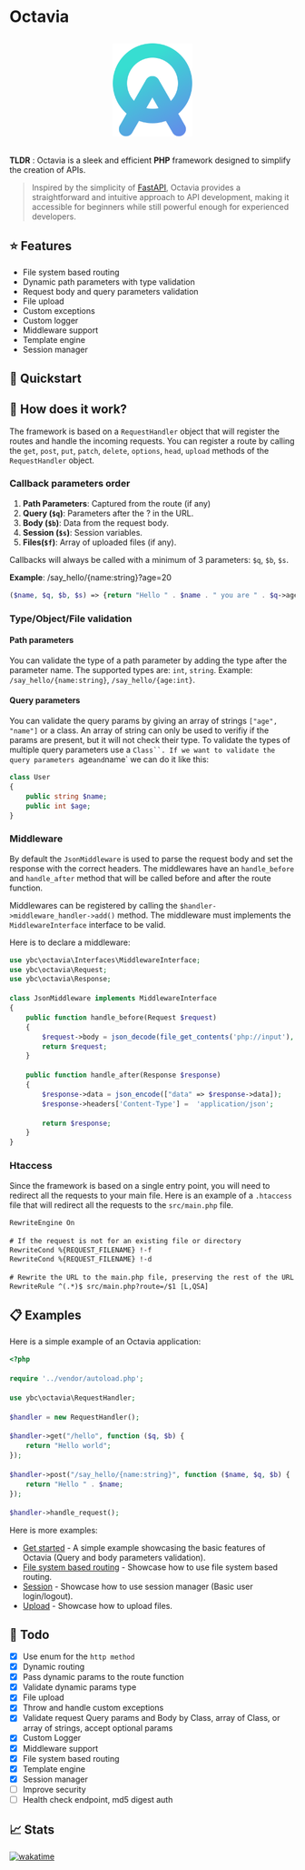 # Octavia

<p align="center" style="margin-top: 30px; margin-bottom: 30px;">
  <img src="assets/logo.svg" alt="LOGO_ALT_TEXT" width="140px">
</p>

**TLDR** : Octavia is a sleek and efficient **PHP** framework designed to simplify the creation of APIs.

> Inspired by the simplicity of [FastAPI](https://fastapi.tiangolo.com/), Octavia provides a straightforward and intuitive approach to API development, making it accessible for beginners while still powerful enough for experienced developers.

## ⭐ Features

-   File system based routing
-   Dynamic path parameters with type validation
-   Request body and query parameters validation
-   File upload
-   Custom exceptions
-   Custom logger
-   Middleware support
-   Template engine
-   Session manager

## 🚀 Quickstart

## 🤖 How does it work?

The framework is based on a `RequestHandler` object that will register the routes and handle the incoming requests.
You can register a route by calling the `get`, `post`, `put`, `patch`, `delete`, `options`, `head`, `upload` methods of the `RequestHandler` object. 

### Callback parameters order

1. **Path Parameters**: Captured from the route (if any)
2. **Query (`$q`)**: Parameters after the ? in the URL.
3. **Body (`$b`)**: Data from the request body.
4. **Session (`$s`)**: Session variables.
5. **Files(`$f`)**: Array of uploaded files (if any).

Callbacks will always be called with a minimum of 3 parameters: `$q`, `$b`, `$s`.

**Example**:  /say_hello/{name:string}?age=20

```php
($name, $q, $b, $s) => {return "Hello " . $name . " you are " . $q->age . " years old";}
```

### Type/Object/File validation

#### Path parameters
You can validate the type of a path parameter by adding the type after the parameter name. The supported types are: `int`, `string`. Example: `/say_hello/{name:string}`, `/say_hello/{age:int}`.

#### Query parameters
You can validate the query params by giving an array of strings `["age", "name"]` or a class. An array of string can only be used to verifiy if the params are present, but it will not check their type. To validate the types of multiple query parameters use a `Class``. If we want to validate the query parameters `age` and `name` we can do it like this:
```php
class User
{
	public string $name;
	public int $age;
}
```

### Middleware

By default the `JsonMiddleware` is used to parse the request body and set the response with the correct headers. The middlewares have an `handle_before` and `handle_after` method that will be called before and after the route function.

Middlewares can be registered by calling the `$handler->middleware_handler->add()` method. The middleware must implements the `MiddlewareInterface` interface to be valid.

Here is to declare a middleware:

```php
use ybc\octavia\Interfaces\MiddlewareInterface;
use ybc\octavia\Request;
use ybc\octavia\Response;

class JsonMiddleware implements MiddlewareInterface
{
	public function handle_before(Request $request)
	{
		$request->body = json_decode(file_get_contents('php://input'), true);
		return $request;
	}

	public function handle_after(Response $response)
	{
		$response->data = json_encode(["data" => $response->data]);
		$response->headers['Content-Type'] =  'application/json';

		return $response;
	}
}
```

### Htaccess
Since the framework is based on a single entry point, you will need to redirect all the requests to your main file. Here is an example of a `.htaccess` file that will redirect all the requests to the `src/main.php` file.

```apacheconf
RewriteEngine On

# If the request is not for an existing file or directory
RewriteCond %{REQUEST_FILENAME} !-f
RewriteCond %{REQUEST_FILENAME} !-d

# Rewrite the URL to the main.php file, preserving the rest of the URL
RewriteRule ^(.*)$ src/main.php?route=/$1 [L,QSA]
```

## 📋 Examples

Here is a simple example of an Octavia application:

```php
<?php

require '../vendor/autoload.php';

use ybc\octavia\RequestHandler;

$handler = new RequestHandler();

$handler->get("/hello", function ($q, $b) {
	return "Hello world";
});

$handler->post("/say_hello/{name:string}", function ($name, $q, $b) {
	return "Hello " . $name;
});

$handler->handle_request();
```

Here is more examples:

-   [Get started](examples/getStarted.php) - A simple example showcasing the basic features of Octavia (Query and body parameters validation).
-   [File system based routing](examples/fileSystemRouting) - Showcase how to use file system based routing.
-   [Session](examples/session) - Showcase how to use session manager (Basic user login/logout).
-   [Upload](examples/upload) - Showcase how to upload files.

## 📝 Todo

-   [x] Use enum for the `http method`
-   [x] Dynamic routing
-   [x] Pass dynamic params to the route function
-   [x] Validate dynamic params type
-   [x] File upload
-   [x] Throw and handle custom exceptions
-   [x] Validate request Query params and Body by Class, array of Class, or array of strings, accept optional params
-   [x] Custom Logger
-   [x] Middleware support
-   [x] File system based routing
-   [x] Template engine
-   [x] Session manager
-   [ ] Improve security
-   [ ] Health check endpoint, md5 digest auth

## 📈 Stats
[![wakatime](https://wakatime.com/badge/user/ee872f10-6167-41c6-8aad-e80d7519df4c/project/dfd2622d-4d56-45f0-bdff-1c14002e441a.svg?style=for-the-badge)](https://wakatime.com/badge/user/ee872f10-6167-41c6-8aad-e80d7519df4c/project/dfd2622d-4d56-45f0-bdff-1c14002e441a)